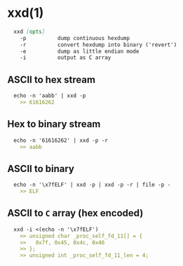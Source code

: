 # xxd(1)

```markdown
  xxd [opts]
    -p          dump continuous hexdump
    -r          convert hexdump into binary ('revert')
    -e          dump as little endian mode
    -i          output as C array
```

## ASCII to hex stream
```markdown
  echo -n 'aabb' | xxd -p
    >> 61616262
```

## Hex to binary stream
```markdown
  echo -n '61616262' | xxd -p -r
    >> aabb
```

## ASCII to binary
```markdown
  echo -n '\x7fELF' | xxd -p | xxd -p -r | file -p -
    >> ELF
```

## ASCII to `C` array (hex encoded)
```markdown
  xxd -i <(echo -n '\x7fELF')
    >> unsigned char _proc_self_fd_11[] = {
    >>   0x7f, 0x45, 0x4c, 0x46
    >> };
    >> unsigned int _proc_self_fd_11_len = 4;
```

